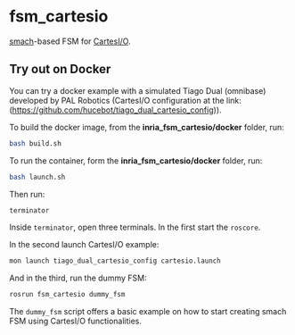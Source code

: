 # fsm_cartesio

[smach](http://wiki.ros.org/smach)-based FSM for [CartesI/O](https://github.com/ADVRHumanoids/CartesianInterface).

## Try out on Docker

You can try a docker example with a simulated Tiago Dual (omnibase) developed by PAL Robotics (CartesI/O configuration at the link: (<https://github.com/hucebot/tiago_dual_cartesio_config>)).

To build the docker image, from the **inria_fsm_cartesio/docker** folder, run:

```bash
bash build.sh
```

To run the container, form the **inria_fsm_cartesio/docker** folder, run:

```bash
bash launch.sh
```

Then run:

```bash
terminator
```

Inside `terminator`, open three terminals.
In the first start the `roscore`.

In the second launch CartesI/O example:

```bash
mon launch tiago_dual_cartesio_config cartesio.launch
```

And in the third, run the dummy FSM:

```bash
rosrun fsm_cartesio dummy_fsm
```

The `dummy_fsm` script offers a basic example on how to start creating smach FSM using CartesI/O functionalities.
